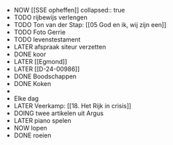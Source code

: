 - NOW [[SSE opheffen]]
  collapsed:: true
- TODO rijbewijs verlengen
- TODO Ton van der Stap: [[05 God en ik, wij zijn een]]
- TODO Foto Gerrie
- TODO levenstestament
- LATER afspraak siteur verzetten
- DONE koor
- LATER [[Egmond]]
- LATER [[D-24-00986]]
- DONE Boodschappen
- DONE Koken
-
- Elke dag
- LATER Veerkamp: [[18. Het Rijk in crisis]]
- DOING twee artikelen uit Argus
- LATER piano spelen
- NOW lopen
- DONE roeien